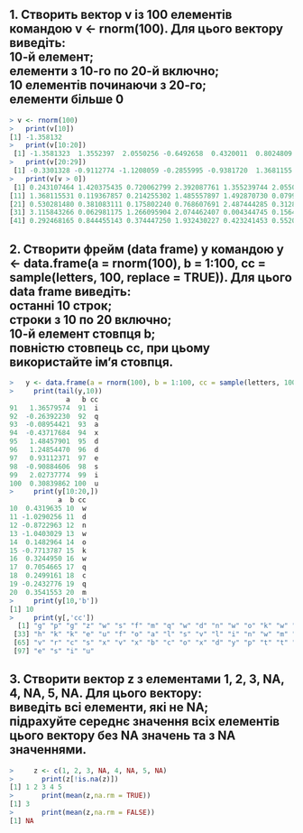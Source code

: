 ## 1. Створить вектор v із 100 елементів командою v <- rnorm(100). Для цього вектору виведіть: <br>10-й елемент; <br>елементи з 10-го по 20-й включно; <br>10 елементів починаючи з 20-го; <br>елементи більше 0
```r
> v <- rnorm(100)
>   print(v[10]) 
[1] -1.358132
>   print(v[10:20])
 [1] -1.3581323  1.3552397  2.0550256 -0.6492658  0.4320011  0.8024809  0.4178302 -1.1871590 -0.6408372  2.0846637 -0.3301328
>   print(v[20:29])
 [1] -0.3301328 -0.9112774 -1.1208059 -0.2855995 -0.9381720  1.3681155  0.1193679  0.2142553  1.4855579  1.4928707
>   print(v[v > 0])
 [1] 0.243107464 1.420375435 0.720062799 2.392087761 1.355239744 2.055025580 0.432001080 0.802480886 0.417830157 2.084663652
[11] 1.368115531 0.119367857 0.214255302 1.485557897 1.492870730 0.079950781 0.953578342 0.151694929 0.058788716 0.789221308
[21] 0.530281480 0.381083111 0.175802240 0.768607691 2.487444285 0.312883813 0.813126362 1.002435946 1.089346196 0.695641078
[31] 3.115843266 0.062981175 1.266095904 2.074462407 0.004344745 0.156444490 0.562269489 0.518391579 1.045000416 1.931528225
[41] 0.292468165 0.844455143 0.374447250 1.932430227 0.423241453 0.552096032 0.328872793 0.175352059
```

## 2. Створити фрейм (data frame) y командою y <- data.frame(a = rnorm(100), b = 1:100, cc = sample(letters, 100, replace = TRUE)). Для цього data frame виведіть:<br>останні 10 строк;<br>строки з 10 по 20 включно;<br>10-й елемент стовпця b;<br>повністю стовпець cc, при цьому використайте ім’я стовпця.
```r
>   y <- data.frame(a = rnorm(100), b = 1:100, cc = sample(letters, 100, replace = TRUE))
>     print(tail(y,10))
              a   b cc
91   1.36579574  91  i
92  -0.26392230  92  q
93  -0.08954421  93  a
94  -0.43717684  94  x
95   1.48457901  95  d
96   1.24854470  96  d
97   0.93112371  97  e
98  -0.90884606  98  s
99   2.02737774  99  i
100  0.30839862 100  u
>     print(y[10:20,])
            a  b cc
10  0.4319635 10  w
11 -1.0290256 11  d
12 -0.8722963 12  n
13 -1.0403029 13  w
14  0.1482964 14  o
15 -0.7713787 15  k
16  0.3244950 16  w
17  0.7054665 17  q
18  0.2499161 18  c
19 -0.2432776 19  q
20  0.3541553 20  m
>     print(y[10,'b'])
[1] 10
>     print(y[,'cc'])
  [1] "g" "p" "g" "z" "w" "s" "f" "m" "q" "w" "d" "n" "w" "o" "k" "w" "q" "c" "q" "m" "g" "k" "d" "o" "x" "o" "j" "s" "a" "p" "l" "v"
 [33] "h" "k" "k" "e" "u" "f" "o" "a" "l" "s" "v" "l" "i" "n" "w" "m" "s" "h" "w" "t" "y" "e" "o" "t" "i" "g" "g" "d" "t" "p" "l" "z"
 [65] "v" "r" "c" "s" "x" "v" "x" "b" "c" "o" "x" "d" "y" "p" "t" "t" "g" "m" "k" "o" "g" "j" "f" "g" "n" "s" "i" "q" "a" "x" "d" "d"
 [97] "e" "s" "i" "u"
 ```
## 3. Створити вектор z з елементами 1, 2, 3, NA, 4, NA, 5, NA. Для цього вектору: <br>виведіть всі елементи, які не NA; <br>підрахуйте середнє значення всіх елементів цього вектору без NA значень та з NA значеннями.
```r
>     z <- c(1, 2, 3, NA, 4, NA, 5, NA)
>       print(z[!is.na(z)])
[1] 1 2 3 4 5
>       print(mean(z,na.rm = TRUE))
[1] 3
>       print(mean(z,na.rm = FALSE))
[1] NA
```
